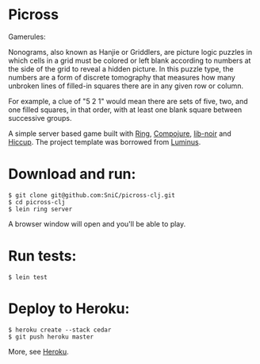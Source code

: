 Picross
=========


Gamerules:

Nonograms, also known as Hanjie or Griddlers, are picture logic puzzles in which cells in a grid must be colored or left blank according to numbers at the side of the grid to reveal a hidden picture. 
In this puzzle type, the numbers are a form of discrete tomography that measures how many unbroken lines of filled-in squares there are in any given row or column. 

For example, a clue of "5 2 1" would mean there are sets of five, two, and one filled squares, in that order, with at least one blank square between successive groups.











A simple server based game built with
[Ring](https://github.com/ring-clojure),
[Compojure](https://github.com/weavejester/compojure),
[lib-noir](https://github.com/noir-clojure/lib-noir) and
[Hiccup](https://github.com/weavejester/hiccup). The project template
was borrowed from [Luminus](http://www.luminusweb.net/). 

# Download and run: 

    $ git clone git@github.com:SniC/picross-clj.git
    $ cd picross-clj
    $ lein ring server
    
A browser window will open and you'll be able to play.

# Run tests:    

    $ lein test

# Deploy to Heroku:

    $ heroku create --stack cedar
    $ git push heroku master    

More, see [Heroku](https://blog.heroku.com/archives/2011/7/5/clojure_on_heroku).
